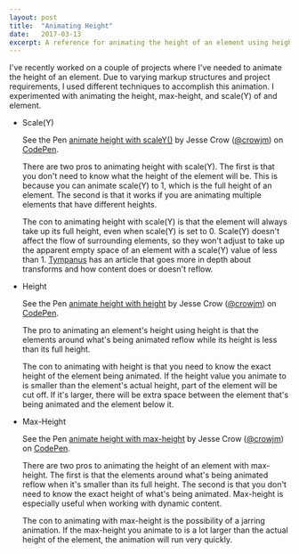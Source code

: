 ```yaml
---
layout: post
title:  "Animating Height"
date:   2017-03-13
excerpt: A reference for animating the height of an element using height, max-height, and scale(Y).
---
```


I've recently worked on a couple of projects where I've needed to animate the height of an element. Due to varying markup structures and project requirements, I used different techniques to accomplish this animation. I experimented with animating the height, max-height, and scale(Y) of and element. 

<ul>
	<li>
		<span class="list__title">Scale(Y)</span>
		<p data-height="300" data-theme-id="12329" data-slug-hash="b73dd3f9cfcea509294c5050ea87fe94" data-default-tab="js,result" data-user="crowjm" data-embed-version="2" data-pen-title="animate height with scaleY()" class="codepen">See the Pen <a href="http://codepen.io/crowjm/pen/b73dd3f9cfcea509294c5050ea87fe94/">animate height with scaleY()</a> by Jesse Crow (<a href="http://codepen.io/crowjm">@crowjm</a>) on <a href="http://codepen.io">CodePen</a>.</p>
		<script async src="https://production-assets.codepen.io/assets/embed/ei.js"></script>
	    <p>There are two pros to animating height with scale(Y). The first is that you don't need to know what the height of the element will be. This is because you can animate scale(Y) to 1, which is the full height of an element. The second is that it works if you are animating multiple elements that have different heights.</p>
	    <p>The con to animating height with scale(Y) is that the element will always take up its full height, even when scale(Y) is set to 0. Scale(Y) doesn't affect the flow of surrounding elements, so they won't adjust to take up the apparent empty space of an element with a scale(Y) value of less than 1. <a href="https://tympanus.net/codrops/css_reference/transform/">Tympanus</a> has an article that goes more in depth about transforms and how content does or doesn't reflow.</p>
	</li>
	<li>
		<span class="list__title">Height</span>
		<p data-height="300" data-theme-id="12329" data-slug-hash="9c0b3c38d1599a9436a8c92ab63045c7" data-default-tab="css,result" data-user="crowjm" data-embed-version="2" data-pen-title="animate height with height" class="codepen">See the Pen <a href="http://codepen.io/crowjm/pen/9c0b3c38d1599a9436a8c92ab63045c7/">animate height with height</a> by Jesse Crow (<a href="http://codepen.io/crowjm">@crowjm</a>) on <a href="http://codepen.io">CodePen</a>.</p>
		<script async src="https://production-assets.codepen.io/assets/embed/ei.js"></script>
    	<p>The pro to animating an element's height using height is that the elements around what's being animated reflow while its height is less than its full height.</p>
    	<p>The con to animating with height is that you need to know the exact height of the element being animated. If the height value you animate to is smaller than the element's actual height, part of the element will be cut off. If it's larger, there will be extra space between the element that's being animated and the element below it.</p>
	</li>
	<li>
		<span class="list__title">Max-Height</span>
		<p data-height="300" data-theme-id="12329" data-slug-hash="38d55ec6b7a83ad7506a31ca8b6344ee" data-default-tab="css,result" data-user="crowjm" data-embed-version="2" data-pen-title="animate height with max-height" class="codepen">See the Pen <a href="http://codepen.io/crowjm/pen/38d55ec6b7a83ad7506a31ca8b6344ee/">animate height with max-height</a> by Jesse Crow (<a href="http://codepen.io/crowjm">@crowjm</a>) on <a href="http://codepen.io">CodePen</a>.</p>
		<script async src="https://production-assets.codepen.io/assets/embed/ei.js"></script>
    	<p>There are two pros to animating the height of an element with max-height. The first is that the elements around what's being animated reflow when it's smaller than its full height. The second is that you don't need to know the exact height of what's being animated. Max-height is especially useful when working with dynamic content.</p>
    	<p>The con to animating with max-height is the possibility of a jarring animation. If the max-height you animate to is a lot larger than the actual height of the element, the animation will run very quickly.</p>
	</li>
</ul>